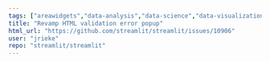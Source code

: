 ```yaml
---
tags: ["areawidgets","data-analysis","data-science","data-visualization","deep-learning","developer-tools","featurest.number_input","machine-learning","python","streamlit","typeenhancement"]
title: "Revamp HTML validation error popup"
html_url: "https://github.com/streamlit/streamlit/issues/10906"
user: "jrieke"
repo: "streamlit/streamlit"
---
```


